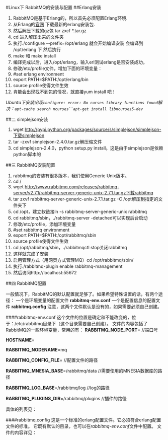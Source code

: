 #Linux下 RabbitMQ的安装与配置 
##Erlang安装
1. RabbitMQ是基于Erlang的，所以首先必须配置Erlang环境.
2. 从Erlang的[官网](http://www.erlang.org/download.html) 下载最新的erlang安装包.
3. 然后解压下载的gz包  tar zxcf  *.tar.gz
4. cd 进入解压出来的文件夹
5. 执行./configure --prefix=/opt/erlang  就会开始编译安装  会编译到 /opt/erlang 下 然后执行
6. make 和 make install
7. 编译完成以后，进入/opt/erlang，输入erl测试erlang是否安装成功。
8. 修改/etc/profile文件，增加下面的环境变量：
9. #set erlang environment
10. export PATH=$PATH:/opt/erlang/bin
11. source profile使得文件生效
12. 肯能会出现找不到包的情况，就直接yum install 吧！ 

*Ubuntu下安装出现`configure: error: No curses library functions found`解决：`apt-cache search ncurses``apt-get install libncurses5-dev`*

##二 simplejson安装
1. wget http://pypi.python.org/packages/source/s/simplejson/simplejson-下载simplejson
2. tar -zxvf simplejson-2.4.0.tar.gz解压缩文件
3. cd simplejson-2.4.0，python setup.py install。这是由于simplejson是依赖python脚本的

##三 RabbitMQ安装配置
1. rabbitmq的安装有很多版本，我们使用Generic Unix版本。
2. cd /
3. wget http://www.rabbitmq.com/releases/rabbitmq-server/v2.7.1/rabbitmq-server-generic-unix-2.7.1.tar.gz下载rabbitmq
4. tar zxvf rabbitmq-server-generic-unix-2.7.1.tar.gz -C /opt解压到指定的文件夹下
5. cd /opt，建立软链接ln -s rabbitmq-server-generic-unix rabbitmq
6. cd rabbitmq/sbin，./rabbitmq-server -detached可以实现后台启动
7. 修改/etc/profile，添加环境变量
8. #set rabbitmq environment
9. export PATH=$PATH:/opt/rabbitmq/sbin
10. source profile使得文件生效
11. cd /opt/rabbitmq/sbin，./rabbitmqctl stop关闭rabbitmq
12. 这样就完成了安装
13. 启用管理方式（用网页方式管理MQ）cd /opt/rabbitmq/sbin/  
14. 执行./rabbitmq-plugin enable rabbitmq-management
15. 然后访问http://localhost:55672 

##四 RabbitMQ配置

一般情况下，RabbitMQ的默认配置就足够了。如果希望特殊设置的话，有两个途径：
一个是环境变量的配置文件 **rabbitmq-env.conf**
一个是配置信息的配置文件 **rabbitmq.config**
注意，这两个文件默认是没有的，如果需要必须自己创建。

####rabbitmq-env.conf
这个文件的位置是确定和不能改变的，位于：/etc/rabbitmq目录下（这个目录需要自己创建）。
文件的内容包括了RabbitMQ的一些环境变量，常用的有：
**RABBITMQ_NODE_PORT**=    //端口号

**HOSTNAME**=

**RABBITMQ_NODENAME**=mq

**RABBITMQ_CONFIG_FILE**=        //配置文件的路径

**RABBITMQ_MNESIA_BASE**=/rabbitmq/data        //需要使用的MNESIA数据库的路径

**RABBITMQ_LOG_BASE**=/rabbitmq/log        //log的路径

**RABBITMQ_PLUGINS_DIR**=/rabbitmq/plugins    //插件的路径

具体的列表见：[](http://www.rabbitmq.com/configure.html#define-environment-variables)

####rabbitmq.config
这是一个标准的erlang配置文件。它必须符合erlang配置文件的标准。
它既有默认的目录，也可以在*rabbitmq-env.conf*文件中配置。
文件的内容详见：[](http://www.rabbitmq.com/configure.html#config-items)

